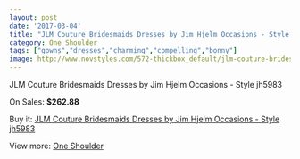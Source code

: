 ```yaml
---
layout: post
date: '2017-03-04'
title: "JLM Couture Bridesmaids Dresses by Jim Hjelm Occasions - Style jh5983"
category: One Shoulder
tags: ["gowns","dresses","charming","compelling","bonny"]
image: http://www.novstyles.com/572-thickbox_default/jlm-couture-bridesmaids-dresses-by-jim-hjelm-occasions-style-jh5983.jpg
---
```

JLM Couture Bridesmaids Dresses by Jim Hjelm Occasions - Style jh5983

On Sales: **$262.88**
<a href="https://www.novstyles.com/en/one-shoulder/328-jlm-couture-bridesmaids-dresses-by-jim-hjelm-occasions-style-jh5983.html"><amp-img layout="responsive" width="600" height="600" src="//www.novstyles.com/572-thickbox_default/jlm-couture-bridesmaids-dresses-by-jim-hjelm-occasions-style-jh5983.jpg" alt="JLM Couture Bridesmaids Dresses by Jim Hjelm Occasions - Style jh5983 0" /></a>

Buy it: [JLM Couture Bridesmaids Dresses by Jim Hjelm Occasions - Style jh5983](https://www.novstyles.com/en/one-shoulder/328-jlm-couture-bridesmaids-dresses-by-jim-hjelm-occasions-style-jh5983.html "JLM Couture Bridesmaids Dresses by Jim Hjelm Occasions - Style jh5983")

View more: [One Shoulder](https://www.novstyles.com/en/4-one-shoulder "One Shoulder")